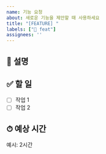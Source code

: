 ```yaml
---
name: 기능 요청
about: 새로운 기능을 제안할 때 사용하세요
title: "[FEATURE] "
labels: ["💫 feat"]
assignees: ''
---
```


## 📌 설명
<!-- 어떤 기능인지 설명해주세요 -->

## ✅ 할 일
- [ ] 작업 1
- [ ] 작업 2

## ⏱ 예상 시간
예시: 2시간
